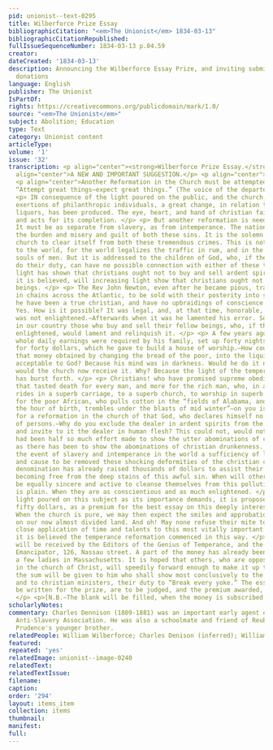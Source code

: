 ```yaml
---
pid: unionist--text-0295
title: Wilberforce Prize Essay
bibliographicCitation: "<em>The Unionist</em> 1834-03-13"
bibliographicCitationRepublished: 
fullIssueSequenceNumber: 1834-03-13 p.04.59
creator: 
dateCreated: '1834-03-13'
description: Announcing the Wilberforce Essay Prize, and inviting submissions and
  donations
language: English
publisher: The Unionist
IsPartOf: 
rights: https://creativecommons.org/publicdomain/mark/1.0/
source: "<em>The Unionist</em>"
subject: Abolition; Education
type: Text
category: Unionist content
articleType: 
volume: '1'
issue: '32'
transcription: <p align="center"><strong>Wilberforce Prize Essay.</strong></p> <p
  align="center">A NEW AND IMPORTANT SUGGESTION.</p> <p align="center">CHRISTIAN SLAVERY.</p>
  <p align="center">Another Reformation in the Church must be attempted.</p> <p align="center">
  “Attempt great things—expect great things.” (The voice of the departed. [sic] </p>
  <p> IN consequence of the light poured on the public, and the church, by the spirited
  exertions of philanthropic individuals, a great change, in relation to intoxicating
  liquors, has been produced. The eye, heart, and hand of christian faith looks, prays,
  and acts for its completion. </p> <p> But another reformation is needed in the church.
  It must be as separate from slavery, as from intemperance. The nation groans under
  the burden and misery and guilt of both these sins. It is the solemn duty of the
  church to clear itself from both these tremendous crimes. This is not addressed
  to the world, for the world legalizes the traffic in rum, and in the bodies and
  souls of men. But it is addressed to the children of God, who, if they know and
  do their duty, can have no possible connection with either of these trades. If increasing
  light has shown that christians ought not to buy and sell ardent spirits, much more
  it is believed, will increasing light show that christians ought not to buy human
  beings. </p> <p> The Rev John Newton, even after he became pious, transported Africans
  in chains across the Atlantic, to be sold with their posterity into slavery. Could
  he have been a true christian, and have no upbraidings of conscience while so engaged?
  Yes. How is it possible? It was legal, and, at that time, honorable, and his mind
  was not enlightened.—Afterwards when it was he lamented his error. So there are
  in our country those who buy and sell their fellow beings, who, if their minds were
  enlightened, would lament and relinquish it. </p> <p> A few years ago, a man, whose
  whole daily earnings were required by his family, set up forty nights to run a distillery
  for forty dollars, which he gave to build a house of worship.—How could he think
  that money obtained by changing the bread of the poor, into the liquid fire of death,
  acceptable to God? Because his mind was in darkness. Would he do it now? No. Neither
  would the church now receive it. Why? Because the light of the temperance reformation
  has burst forth. </p> <p> Christians! who have promised supreme obedience to Him,
  that tasted death for every man, and more for the rich man, who, in a superb dress,
  rides in a superb carriage, to a superb church, to worship in superb style, than
  for the poor African, who pulls cotton in the “fields of Alabama, and naked as in
  the hour of birth, trembles under the blasts of mid winter”—on you is this call
  for a reformation in the church of that God, who declares himself no respector [sic]
  of persons.—Why do you exclude the dealer in ardent spirits from the communion table,
  and invite to it the dealer in human flesh? This could not, would not be, if there
  had been half so much effort made to show the utter abominations of christian slavery,
  as there has been to show the abominations of christian drunkenness. Whatever maybe
  the event of slavery and intemperance in the world a sufficiency of light will show,
  and cause to be removed these shocking deformities of the christian church. One
  denomination has already raised thousands of dollars to assist their brethren in
  becoming free from the deep stains of this awful sin. When will other denominations
  be equally sincere and active to cleanse themselves from this pollution? The answer
  is plain. When they are as conscientious and as much enlightened. </p> <p> To have
  light poured on this subject as its importance demands, it is proposed to raise
  fifty dollars, as a premium for the best essay on this deeply interesting subject.
  When the church is pure, we may then expect the smiles and approbation of heaven
  on our now almost divided land. And oh! May none refuse their mite to reward the
  close application of time and talents to this most vitally important theme; for
  it is believed the temperance reformation commenced in this way. </p> <p> Donations
  will be received by the Editors of the Genius of Temperance, and the Editor of the
  Emancipator, 126, Nassau street. A part of the money has already been raised by
  a few ladies in Massachusetts. It is hoped that others, who are opposed to slavery
  in the church of Christ, will speedily forward enough to make it up to $50, when
  the sum will be given to him who shall show most conclusively to the christian church
  and to christian ministers, their duty to “Break every yoke.” The essays which shall
  be written for the prize, are to be judged, and the premium awarded, by ________
  </p> <p>[N.B.—The blank will be filled, when the money is subscribed.]</p>
scholarlyNotes: 
commentary: Charles Dennison (1809-1881) was an important early agent of the American
  Anti-Slavery Association. He was also a schoolmate and friend of Reuben Crandall,
  Prudence's younger brother.
relatedPeople: William Wilberforce; Charles Denison (inferred); William Goodell (inferred)
featured: 
repeated: 'yes'
relatedImage: unionist--image-0240
relatedText: 
relatedTextIssue: 
filename: 
caption: 
order: '294'
layout: items_item
collection: items
thumbnail: 
manifest: 
full: 
---
```

